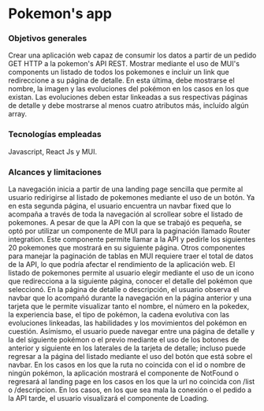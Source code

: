 <h1>Pokemon's app</h1>
<h3>Objetivos generales</h3>
Crear una aplicación web capaz de consumir los datos a partir de un pedido GET HTTP a la pokemon's API REST. Mostrar mediante el uso de MUI's components un listado de todos los pokemones e incluir un link que redireccione a su página de detalle. En esta última, debe mostrarse el nombre, la imagen y las evoluciones del pokémon en los casos en los que existan. Las evoluciones deben estar linkeadas a sus respectivas páginas de detalle y debe mostrarse al menos cuatro atributos más, incluído algún array.
<h3>Tecnologías empleadas</h3>
Javascript, React Js y MUI.
<h3>Alcances y limitaciones</h3>
La navegación inicia a partir de una landing page sencilla que permite al usuario redirigirse al listado de pokemones mediante el uso de un botón. Ya en esta segunda página, el usuario encuentra un navbar fixed que lo acompaña a través de toda la navegación al scrollear sobre el listado de pokemones. A pesar de que la API con la que se trabajó es pequeña, se optó por utilizar un componente de MUI para la paginación llamado Router integration. Este componente permite llamar a la API y pedirle los siguientes 20 pokemones que mostrará en su siguiente página. Otros componentes para manejar la paginación de tablas en MUI requiere traer el total de datos de la API, lo que podría afectar el rendimiento de la aplicación web. El listado de pokemones permite al usuario elegir mediante el uso de un icono que redirecciona a la siguiente página, conocer el detalle del pokémon que seleccionó. En la página de detalle o descripción, el usuario observa el navbar que lo acompañó durante la navegación en la página anterior y una tarjeta que le permite visualizar tanto el nombre, el número en la pokedex, la experiencia base, el tipo de pokémon, la cadena evolutiva con las evoluciones linkeadas, las habilidades y los movimientos del pokémon en cuestión. Asímismo, el usuario puede navegar entre una página de detalle y la del siguiente pokémon o el previo mediante el uso de los botones de anterior y siguiente en los laterales de la tarjeta de detalle; incluso puede regresar a la página del listado mediante el uso del botón que está sobre el navbar. En los casos en los que la ruta no coincida con el id o nombre de ningún pokémon, la aplicación mostrará el componente de NotFound o regresará al landing page en los casos en los que la url no coincida con /list o /descripcion. En los casos, en los que sea mala la conexión o el pedido a la API tarde, el usuario visualizará el componente de Loading.
